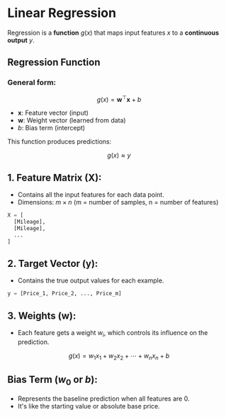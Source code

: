 # Linear Regression

Regression is a **function** $g(x)$ that maps input features $x$ to a **continuous output** $y$.

## Regression Function

### General form:

$$
g(x) = \mathbf{w}^\top \mathbf{x} + b
$$

- $\mathbf{x}$: Feature vector (input)
- $\mathbf{w}$: Weight vector (learned from data)
- $b$: Bias term (intercept)

This function produces predictions:

$$
g(x) \approx y
$$

## 1. Feature Matrix ($\mathbf{X}$):

- Contains all the input features for each data point.
- Dimensions: $m \times n$ (m = number of samples, n = number of features)

```python
X = [
  [Mileage],
  [Mileage],
  ...
]
```

## 2. Target Vector ($\mathbf{y}$):

- Contains the true output values for each example.

```python
y = [Price_1, Price_2, ..., Price_m]
```

## 3. Weights ($\mathbf{w}$):

- Each feature gets a weight $w_i$, which controls its influence on the prediction.

$$
g(x)=w_1​x_1​+w_2​x_2​+⋯+w_n​x_n​+b
$$

## Bias Term ($w_0$ or $b$):

- Represents the baseline prediction when all features are 0.
- It's like the starting value or absolute base price.
